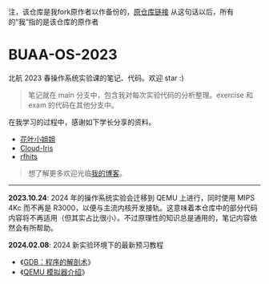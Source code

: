 注，该仓库是我fork原作者以作备份的，[原仓库链接](https://github.com/wokron/BUAA-OS-2023/tree/main)
从这句话以后，所有的“我”指的是该仓库的原作者
# BUAA-OS-2023
北航 2023 春操作系统实验课的笔记、代码。欢迎 star :)

> 笔记就在 main 分支中，包含我对每次实验代码的分析整理。exercise 和 exam 的代码在其他分支中。

在我学习的过程中，感谢如下学长分享的资料。
- [花叶小姐姐](https://github.com/hjc-owo/OS/tree/main)
- [Cloud-Iris](https://github.com/Cloud-Iris/Iris-Library)
- [rfhits](https://github.com/rfhits/Operating-System-BUAA-2021/tree/main)

> 想了解更多欢迎光临[我的博客](https://wokron.github.io/)。
---
**2023.10.24**: 2024 年的操作系统实验会迁移到 QEMU 上进行，同时使用 MIPS 4Kc 而不再是 R3000，以便与主流内核开发接轨。这意味着本仓库中的部分代码内容将不再适用（但其实占比很小）。不过原理性的知识总是通用的，笔记内容依然会有所帮助。

**2024.02.08**: 2024 新实验环境下的最新预习教程
- 《[GDB：程序的解剖术](https://wokron.github.io/posts/gdb-tutorial/)》
- 《[QEMU 模拟器介绍](https://wokron.github.io/posts/qemu-introduction/)》

